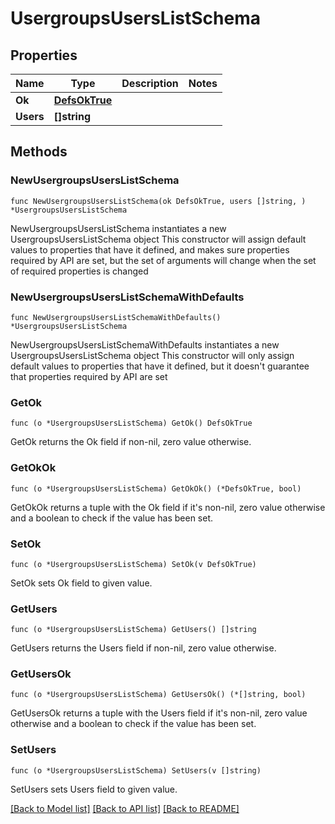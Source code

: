 # UsergroupsUsersListSchema

## Properties

Name | Type | Description | Notes
------------ | ------------- | ------------- | -------------
**Ok** | [**DefsOkTrue**](DefsOkTrue.md) |  | 
**Users** | **[]string** |  | 

## Methods

### NewUsergroupsUsersListSchema

`func NewUsergroupsUsersListSchema(ok DefsOkTrue, users []string, ) *UsergroupsUsersListSchema`

NewUsergroupsUsersListSchema instantiates a new UsergroupsUsersListSchema object
This constructor will assign default values to properties that have it defined,
and makes sure properties required by API are set, but the set of arguments
will change when the set of required properties is changed

### NewUsergroupsUsersListSchemaWithDefaults

`func NewUsergroupsUsersListSchemaWithDefaults() *UsergroupsUsersListSchema`

NewUsergroupsUsersListSchemaWithDefaults instantiates a new UsergroupsUsersListSchema object
This constructor will only assign default values to properties that have it defined,
but it doesn't guarantee that properties required by API are set

### GetOk

`func (o *UsergroupsUsersListSchema) GetOk() DefsOkTrue`

GetOk returns the Ok field if non-nil, zero value otherwise.

### GetOkOk

`func (o *UsergroupsUsersListSchema) GetOkOk() (*DefsOkTrue, bool)`

GetOkOk returns a tuple with the Ok field if it's non-nil, zero value otherwise
and a boolean to check if the value has been set.

### SetOk

`func (o *UsergroupsUsersListSchema) SetOk(v DefsOkTrue)`

SetOk sets Ok field to given value.


### GetUsers

`func (o *UsergroupsUsersListSchema) GetUsers() []string`

GetUsers returns the Users field if non-nil, zero value otherwise.

### GetUsersOk

`func (o *UsergroupsUsersListSchema) GetUsersOk() (*[]string, bool)`

GetUsersOk returns a tuple with the Users field if it's non-nil, zero value otherwise
and a boolean to check if the value has been set.

### SetUsers

`func (o *UsergroupsUsersListSchema) SetUsers(v []string)`

SetUsers sets Users field to given value.



[[Back to Model list]](../README.md#documentation-for-models) [[Back to API list]](../README.md#documentation-for-api-endpoints) [[Back to README]](../README.md)


